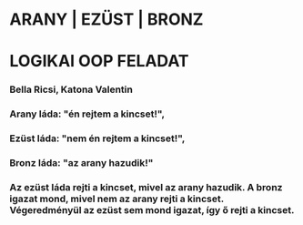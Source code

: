 # ARANY | EZÜST | BRONZ
# LOGIKAI OOP FELADAT

### Bella Ricsi, Katona Valentin

### Arany láda: "én rejtem a kincset!",
### Ezüst láda: "nem én rejtem a kincset!",
### Bronz láda: "az arany hazudik!"

### Az ezüst láda rejti a kincset, mivel az arany hazudik. A bronz igazat mond, mivel nem az arany rejti a kincset. Végeredményül az ezüst sem mond igazat, így ő rejti a kincset.
